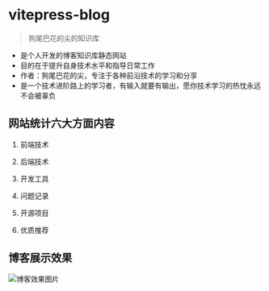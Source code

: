 # vitepress-blog

> 狗尾巴花的尖的知识库

- 是个人开发的博客知识库静态网站
- 目的在于提升自身技术水平和指导日常工作
- 作者：狗尾巴花的尖，专注于各种前沿技术的学习和分享
- 是一个技术进阶路上的学习者，有输入就要有输出，愿你技术学习的热忱永远不会被辜负

## 网站统计六大方面内容

  1. 前端技术

  2. 后端技术

  3. 开发工具

  4. 问题记录

  5. 开源项目
  
  6. 优质推荐

## 博客展示效果

![博客效果图片](http://flowertip.cn/vitepress-blog/images/blog.png)